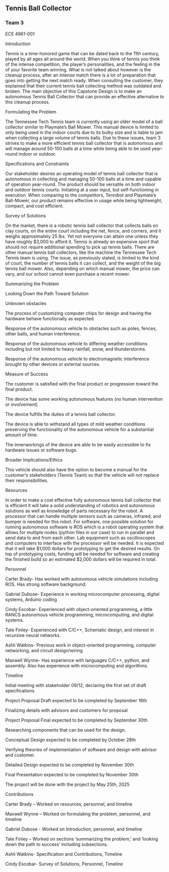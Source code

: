 ## Tennis Ball Collector

### Team 3

ECE 4961-001 

 

Introduction 

Tennis is a time-honored game that can be dated back to the 11th century, played by all ages all around the world. When you think of tennis you think of the intense competition, the player’s personalities, and the feeling in the of your favorite team winning. What is not talked about however is the cleanup process, after an intense match there is a lot of preparation that goes into getting the next match ready. When consulting the customer, they explained that their current tennis ball collecting method was outdated and broken. The main objective of this Capstone Design is to make an autonomous Tennis Ball Collector that can provide an effective alternative to this cleanup process.  

 

Formulating the Problem 

The Tennessee Tech Tennis team is currently using an older model of a ball collector similar to Playmate’s Ball Mower. This manual device is limited to only being used in the indoor courts due to its bulky size and is liable to jam when collecting a large volume of tennis balls. Due to these issues, team 3 strives to make a more efficient tennis ball collector that is autonomous and will manage around 50-100 balls at a time while being able to be used year-round indoor or outdoor.  

 

Specifications and Constraints 

Our stakeholder desires an operating model of tennis ball collector that is autonomous in collecting and managing 50-100 balls at a time and capable of operation year-round. The product should be versatile on both indoor and outdoor tennis courts. Initiating at a user input, but self-functioning in execution. When comparing to the competitors, Tennibot and Playmate’s Ball-Mower, our product remains effective in usage while being lightweight, compact, and cost efficient.  

 

 

 

Survey of Solutions 

On the market, there is a robotic tennis ball collector that collects balls on clay courts, on the entire court including the net, fence, and corners, and it weighs approximately 25 lbs. Yet not everyone can attain one unless they have roughly $3,000 to afford it. Tennis is already an expensive sport that should not require additional spending to pick up tennis balls. There are other manual tennis ball collectors, like the machine the Tennessee Tech Tennis team is using. The issue, as previously stated, is limited to the kind of court, the number of tennis balls it can collect, and the weight of the big tennis ball mower. Also, depending on which manual mower, the price can vary, and our school cannot even purchase a recent mower.  

 

Summarizing the Problem 

 

Looking Down the Path Toward Solution 

 

Unknown obstacles 

The process of customizing computer chips for design and having the hardware behave functionally as expected. 

Response of the autonomous vehicle to obstacles such as poles, fences, other balls, and human interference. 

Response of the autonomous vehicle to differing weather conditions including but not limited to heavy rainfall, snow, and thunderstorms. 

Response of the autonomous vehicle to electromagnetic interference brought by other devices or external sources. 

Measure of Success 

The customer is satisfied with the final product or progression toward the final product. 

The device has some working autonomous features (no human intervention or involvement) 

The device fulfills the duties of a tennis ball collector. 

The device is able to withstand all types of mild weather conditions preserving the functionality of the autonomous vehicle for a substantial amount of time. 

The innerworkings of the device are able to be easily accessible to fix hardware issues or software bugs. 

Broader Implications/Ethics 

This vehicle should also have the option to become a manual for the customer’s stakeholders (Tennis Team) so that the vehicle will not replace their responsibilities. 

 

Resources 

In order to make a cost effective fully autonomous tennis ball collector that is efficient it will take a solid understanding of robotics and autonomous solutions as well as knowledge of parts necessary for the robot. A processor that can handle multiple sensors such as cameras, infrared, and bumper is needed for this robot. For software, one possible solution for running autonomous software is ROS which is a robot operating system that allows for multiple nodes (python files in our case) to run in parallel and send data to and from each other. Lab equipment such as oscilloscopes and computers to interface with the processor will be needed. It is expected that it will take $1,000 dollars for prototyping to get the desired results. On top of prototyping costs, funding will be needed for software and creating the finished build so an estimated $2,000 dollars will be required in total. 

 

Personnel 

Carter Brady- Has worked with autonomous vehicle simulations including ROS. Has strong software background. 

Gabriel Dubose- Experience in working microcomputer processing, digital systems, Arduino coding  

Cindy Escobar- Experienced with object-oriented programming, a little RANCS autonomous vehicle programming, microcomputing, and digital systems. 

Tate Finley- Experienced with C/C++, Schematic design, and interest in recursive neural networks.  

Ashli Watkins- Previous work in object-oriented programming, computer networking, and circuit design/wiring 

Maxwell Wynne- Has experience with languages C/C++, python, and assembly. Also has experience with microcomputing and algorithms. 

 

Timeline 

Initial meeting with stakeholder 09/12, declaring the first set of draft specifications 

Project Proposal Draft expected to be completed by September 16th 

Finalizing details with advisors and customers for proposal 

Project Proposal Final expected to be completed by September 30th 

Researching components that can be used for the design. 

Conceptual Design expected to be completed by October 28th 

Verifying theories of implementation of software and design with advisor and customer. 

Detailed Design expected to be completed by November 30th 

Final Presentation expected to be completed by November 30th 

The project will be done with the project by May 25th, 2025 

 

Contributions 

Carter Brady – Worked on resources, personnel, and timeline 

Maxwell Wynne – Worked on formulating the problem, personnel, and timeline 

Gabriel Dubose - Worked on Introduction, personnel, and timeline 

Tate Finley – Worked on sections ‘summarizing the problem,’ and ‘looking down the path to success’ including subsections. 

Ashli Watkins- Specification and Contributions, Timeline 

Cindy Escobar- Survey of Solutions, Personnel, Timeline 

 
